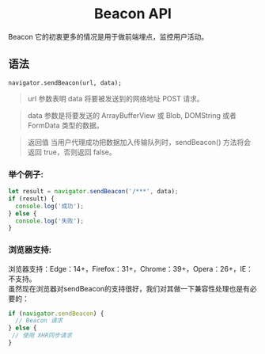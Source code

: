 # <center>Beacon API</center>

Beacon 它的初衷更多的情况是用于做前端埋点，监控用户活动。

## 语法

`navigator.sendBeacon(url, data);`  

>url 参数表明 data 将要被发送到的网络地址  POST 请求。  

>data 参数是将要发送的 ArrayBufferView 或 Blob, DOMString 或者 FormData 类型的数据。

>返回值 当用户代理成功把数据加入传输队列时，sendBeacon() 方法将会返回 true，否则返回 false。

### 举个例子:

```js
let result = navigator.sendBeacon('/***', data);
if (result) { 
  console.log('成功');
} else {
  console.log('失败');
}
```

### 浏览器支持:
浏览器支持：Edge：14+，Firefox：31+，Chrome：39+，Opera：26+，IE：不支持。  
虽然现在浏览器对sendBeacon的支持很好，我们对其做一下兼容性处理也是有必要的：  

```js
if (navigator.sendBeacon) {
  // Beacon 请求
} else {
 // 使用 XHR同步请求
}
```

<Valine></Valine>